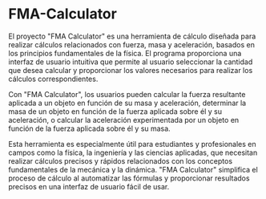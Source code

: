# FMA-Calculator
El proyecto "FMA Calculator" es una herramienta de cálculo diseñada para realizar cálculos relacionados con fuerza, masa y aceleración, basados en los principios fundamentales de la física. El programa proporciona una interfaz de usuario intuitiva que permite al usuario seleccionar la cantidad que desea calcular y proporcionar los valores necesarios para realizar los cálculos correspondientes.

Con "FMA Calculator", los usuarios pueden calcular la fuerza resultante aplicada a un objeto en función de su masa y aceleración, determinar la masa de un objeto en función de la fuerza aplicada sobre él y su aceleración, o calcular la aceleración experimentada por un objeto en función de la fuerza aplicada sobre él y su masa.

Esta herramienta es especialmente útil para estudiantes y profesionales en campos como la física, la ingeniería y las ciencias aplicadas, que necesitan realizar cálculos precisos y rápidos relacionados con los conceptos fundamentales de la mecánica y la dinámica. "FMA Calculator" simplifica el proceso de cálculo al automatizar las fórmulas y proporcionar resultados precisos en una interfaz de usuario fácil de usar.
